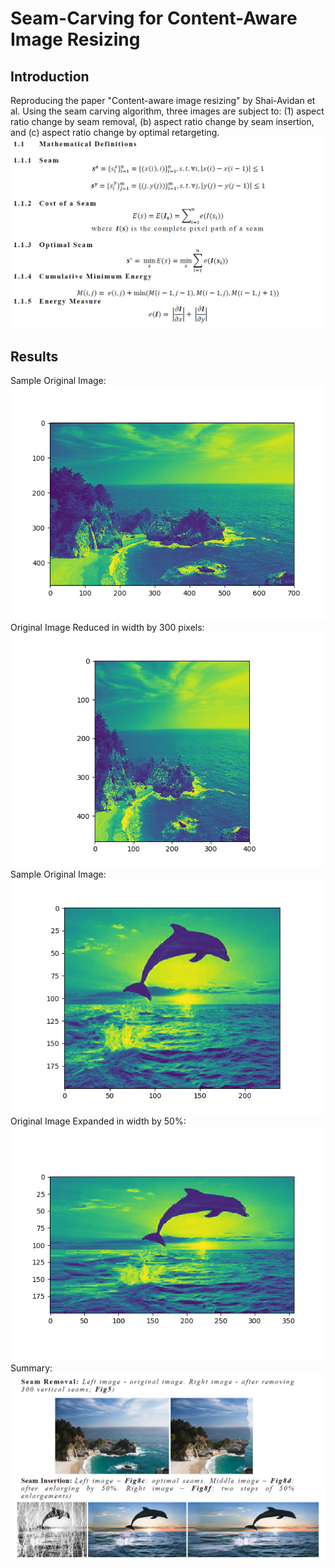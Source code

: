 # Seam-Carving for Content-Aware Image Resizing  
  
## Introduction  
Reproducing the paper "Content-aware image resizing" by Shai-Avidan et al. Using the seam carving algorithm, three images are subject to: (1) aspect ratio change by seam removal, (b) aspect ratio change by seam insertion, and (c) aspect ratio change by optimal retargeting.  
![](defs.PNG)  

## Results  
Sample Original Image:  
![](a1.png)  
Original Image Reduced in width by 300 pixels:  
![](a2.png)  
Sample Original Image:  
![](b1.png)  
Original Image Expanded in width by 50%:  
![](b2.png)  
Summary:  
![](sc.PNG)  
